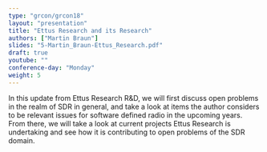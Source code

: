 ```yaml
---
type: "grcon/grcon18"
layout: "presentation"
title: "Ettus Research and its Research"
authors: ["Martin Braun"]
slides: "5-Martin_Braun-Ettus_Research.pdf"
draft: true
youtube: ""
conference-day: "Monday"
weight: 5
---
```

In this update from Ettus Research R&D, we will first discuss open problems in the realm of SDR in general, and take a look at items the author considers to be relevant issues for software defined radio in the upcoming years. From there, we will take a look at current projects Ettus Research is undertaking and see how it is contributing to open problems of the SDR domain.
